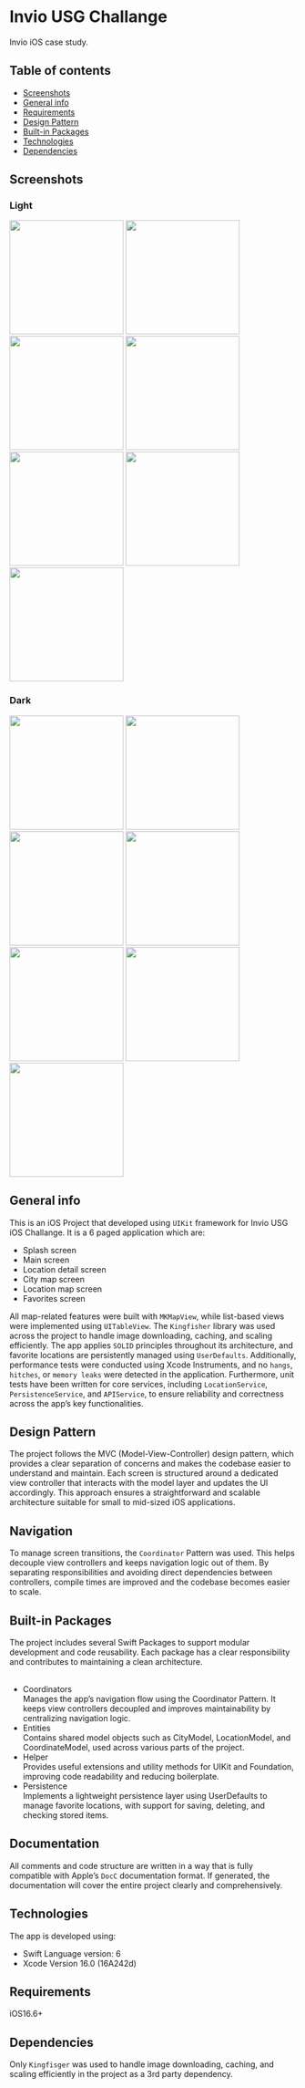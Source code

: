 # Invio USG Challange 
Invio iOS case study. 

## Table of contents
* [Screenshots](#screenshots)
* [General info](#general-info)
* [Requirements](#requirements)
* [Design Pattern](#design-pattern)
* [Built-in Packages](#built-in-packages)
* [Technologies](#technologies)
* [Dependencies](#dependencies)

## Screenshots
### Light
<div align="left">
    <img src="/screenshots/light/ss1.png" width="200px"</img>
    <img src="/screenshots/light/ss2.png" width="200px"</img>
    <img src="/screenshots/light/ss3.png" width="200px"</img>
    <img src="/screenshots/light/ss4.png" width="200px"</img> 
    <img src="/screenshots/light/ss5.png" width="200px"</img> 
    <img src="/screenshots/light/ss6.png" width="200px"</img> 
    <img src="/screenshots/light/ss7.png" width="200px"</img> 
</div>

### Dark
<div align="left">
    <img src="/screenshots/dark/ss1.png" width="200px"</img>
    <img src="/screenshots/dark/ss2.png" width="200px"</img>
    <img src="/screenshots/dark/ss3.png" width="200px"</img>
    <img src="/screenshots/dark/ss4.png" width="200px"</img> 
    <img src="/screenshots/dark/ss5.png" width="200px"</img> 
    <img src="/screenshots/dark/ss6.png" width="200px"</img> 
    <img src="/screenshots/dark/ss7.png" width="200px"</img> 
</div>

## General info
This is an iOS Project that developed using `UIKit` framework for Invio USG iOS Challange. It is a 6 paged application which are: 
* Splash screen
* Main screen
* Location detail screen
* City map screen
* Location map screen
* Favorites screen 

All map-related features were built with `MKMapView`, while list-based views were implemented using `UITableView`. The `Kingfisher` library was used across the project to handle image downloading, caching, and scaling efficiently. The app applies `SOLID` principles throughout its architecture, and favorite locations are persistently managed using `UserDefaults`. Additionally, performance tests were conducted using Xcode Instruments, and no `hangs`, `hitches`, or `memory leaks` were detected in the application. Furthermore, unit tests have been written for core services, including `LocationService`, `PersistenceService`, and `APIService`, to ensure reliability and correctness across the app’s key functionalities.

## Design Pattern
The project follows the MVC (Model-View-Controller) design pattern, which provides a clear separation of concerns and makes the codebase easier to understand and maintain. Each screen is structured around a dedicated view controller that interacts with the model layer and updates the UI accordingly. This approach ensures a straightforward and scalable architecture suitable for small to mid-sized iOS applications.

## Navigation
To manage screen transitions, the `Coordinator` Pattern was used. This helps decouple view controllers and keeps navigation logic out of them. By separating responsibilities and avoiding direct dependencies between controllers, compile times are improved and the codebase becomes easier to scale.

## Built-in Packages
The project includes several Swift Packages to support modular development and code reusability. Each package has a clear responsibility and contributes to maintaining a clean architecture.
<br /><br />

* Coordinators <br />
Manages the app’s navigation flow using the Coordinator Pattern. It keeps view controllers decoupled and improves maintainability by centralizing navigation logic.
* Entities <br />
Contains shared model objects such as CityModel, LocationModel, and CoordinateModel, used across various parts of the project.
* Helper <br />
Provides useful extensions and utility methods for UIKit and Foundation, improving code readability and reducing boilerplate.
* Persistence <br />
Implements a lightweight persistence layer using UserDefaults to manage favorite locations, with support for saving, deleting, and checking stored items.

## Documentation 
All comments and code structure are written in a way that is fully compatible with Apple’s `DocC` documentation format. If generated, the documentation will cover the entire project clearly and comprehensively. 

## Technologies
The app is developed using:
* Swift Language version: 6
* Xcode Version 16.0 (16A242d)
## Requirements
iOS16.6+
## Dependencies
Only `Kingfisger` was used to handle image downloading, caching, and scaling efficiently in the project as a 3rd party dependency.

